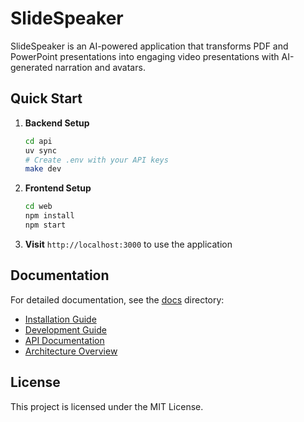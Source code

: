 # SlideSpeaker

SlideSpeaker is an AI-powered application that transforms PDF and PowerPoint presentations into engaging video presentations with AI-generated narration and avatars.

## Quick Start

1. **Backend Setup**
   ```bash
   cd api
   uv sync
   # Create .env with your API keys
   make dev
   ```

2. **Frontend Setup**
   ```bash
   cd web
   npm install
   npm start
   ```

3. **Visit** `http://localhost:3000` to use the application

## Documentation

For detailed documentation, see the [docs](docs/) directory:

- [Installation Guide](docs/installation.md)
- [Development Guide](docs/development.md)
- [API Documentation](docs/api.md)
- [Architecture Overview](docs/architecture.md)

## License

This project is licensed under the MIT License.